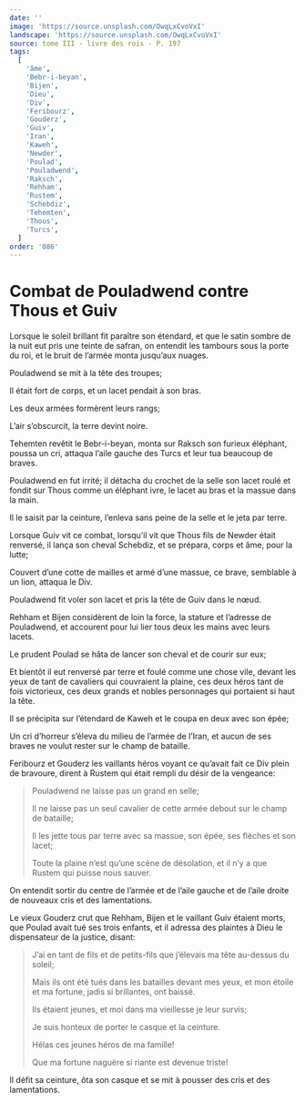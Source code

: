```yaml
---
date: ''
image: 'https://source.unsplash.com/OwqLxCvoVxI'
landscape: 'https://source.unsplash.com/OwqLxCvoVxI'
source: tome III - livre des rois - P. 197
tags:
  [
    'âme',
    'Bebr-i-beyan',
    'Bijen',
    'Dieu',
    'Div',
    'Feribourz',
    'Gouderz',
    'Guiv',
    'Iran',
    'Kaweh',
    'Newder',
    'Poulad',
    'Pouladwend',
    'Raksch',
    'Rehham',
    'Rustem',
    'Schebdiz',
    'Tehemten',
    'Thous',
    'Turcs',
  ]
order: '086'
---
```


# Combat de Pouladwend contre Thous et Guiv

Lorsque le soleil brillant fit paraître son étendard, et que le satin sombre de la nuit eut pris une teinte de safran, on entendit les tambours sous la porte du roi, et le bruit de l’armée monta jusqu’aux nuages.

Pouladwend se mit à la tête des troupes;

Il était fort de corps, et un lacet pendait à son bras.

Les deux armées formèrent leurs rangs;

L’air s’obscurcit, la terre devint noire.

Tehemten revêtit le Bebr-i-beyan, monta sur Raksch son furieux éléphant, poussa un cri, attaqua l’aile gauche des Turcs et leur tua beaucoup de braves.

Pouladwend en fut irrité; il détacha du crochet de la selle son lacet roulé et fondit sur Thous comme un éléphant ivre, le lacet au bras et la massue dans la main.

Il le saisit par la ceinture, l’enleva sans peine de la selle et le jeta par terre.

Lorsque Guiv vit ce combat, lorsqu’il vit que Thous fils de Newder était renversé, il lança son cheval Schebdiz, et se prépara, corps et âme, pour la lutte;

Couvert d’une cotte de mailles et armé d’une massue, ce brave, semblable à un
lion, attaqua le Div.

Pouladwend fit voler son lacet et pris la tête de Guiv dans le nœud.

Rehham et Bijen considèrent de loin la force, la stature et l’adresse de Pouladwend, et accourent pour lui lier tous deux les mains avec leurs lacets.

Le prudent Poulad se hâta de lancer son cheval et de courir sur eux;

Et bientôt il eut renversé par terre et foulé comme une chose vile, devant les yeux de tant de cavaliers qui couvraient la plaine, ces deux héros tant de fois victorieux, ces deux grands et nobles personnages qui portaient si haut la tête.

Il se précipita sur l’étendard de Kaweh et le coupa en deux avec son épée;

Un cri d’horreur s’éleva du milieu de l’armée de l’Iran, et aucun de ses braves ne voulut rester sur le champ de bataille.

Feribourz et Gouderz les vaillants héros voyant ce qu’avait fait ce Div plein
de bravoure, dirent à Rustem qui était rempli du désir de la vengeance:

> Pouladwend ne laisse pas un grand en selle;
>
> Il ne laisse pas un seul cavalier de cette armée debout sur le champ de bataille;
>
> Il les jette tous par terre avec sa massue, son épée, ses flèches et son lacet;
>
> Toute la plaine n’est qu’une scène de désolation, et il n’y a que Rustem qui puisse nous sauver.

On entendit sortir du centre de l’armée et de l’aile gauche et de l’aile droite de nouveaux cris et des lamentations.

Le vieux Gouderz crut que Rehham, Bijen et le vaillant Guiv étaient morts, que Poulad avait tué ses trois enfants, et il adressa des plaintes à Dieu le dispensateur de la justice, disant:

> J’ai en tant de fils et de petits-fils que j’élevais ma tête au-dessus du soleil;
>
> Mais ils ont été tués dans les batailles devant mes yeux, et mon étoile et ma fortune, jadis si brillantes, ont baissé.
>
> Ils étaient jeunes, et moi dans ma vieillesse je leur survis;
>
> Je suis honteux de porter le casque et la ceinture.
>
> Hélas ces jeunes héros de ma famille!
>
> Que ma fortune naguère si riante est devenue triste!

Il défit sa ceinture, ôta son casque et se mit à pousser des cris et des lamentations.
